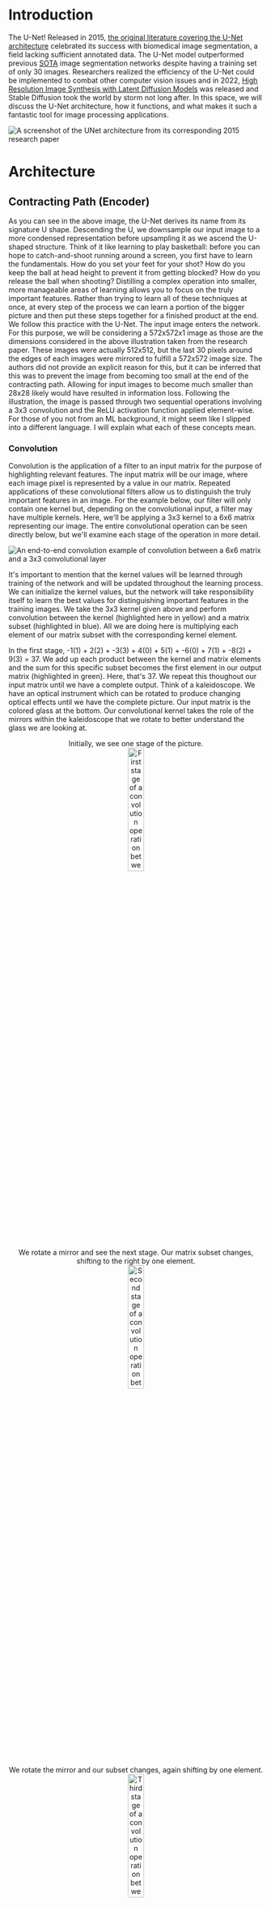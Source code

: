# Introduction

The U-Net! Released in 2015, [the original literature covering the U-Net architecture](https://arxiv.org/abs/1505.04597) celebrated its success with biomedical image segmentation, a field lacking sufficient annotated data. The U-Net model outperformed previous [SOTA](https://github.com/ejohansson13/concepts_explained/blob/main/Acronyms.md) image segmentation networks despite having a training set of only 30 images. Researchers realized the efficiency of the U-Net could be implemented to combat other computer vision issues and in 2022, [High Resolution Image Synthesis with Latent Diffusion Models](https://arxiv.org/abs/2112.10752) was released and Stable Diffusion took the world by storm not long after. In this space, we will discuss the U-Net architecture, how it functions, and what makes it such a fantastic tool for image processing applications.

![A screenshot of the UNet architecture from its corresponding 2015 research paper](/UNet/Images/unet_architecture.png)
# Architecture

## Contracting Path (Encoder)

As you can see in the above image, the U-Net derives its name from its signature U shape. Descending the U, we downsample our input image to a more condensed representation before upsampling it as we ascend the U-shaped structure. Think of it like learning to play basketball: before you can hope to catch-and-shoot running around a screen, you first have to learn the fundamentals. How do you set your feet for your shot? How do you keep the ball at head height to prevent it from getting blocked? How do you release the ball when shooting? Distilling a complex operation into smaller, more manageable areas of learning allows you to focus on the truly important features. Rather than trying to learn all of these techniques at once, at every step of the process we can learn a portion of the bigger picture and then put these steps together for a finished product at the end. We follow this practice with the U-Net. The input image enters the network. For this purpose, we will be considering a 572x572x1 image as those are the dimensions considered in the above illustration taken from the research paper. These images were actually 512x512, but the last 30 pixels around the edges of each images were mirrored to fulfill a 572x572 image size. The authors did not provide an explicit reason for this, but it can be inferred that this was to prevent the image from becoming too small at the end of the contracting path. Allowing for input images to become much smaller than 28x28 likely would have resulted in information loss. Following the illustration, the image is passed through two sequential operations involving a 3x3 convolution and the ReLU activation function applied element-wise. For those of you not from an ML background, it might seem like I slipped into a different language. I will explain what each of these concepts mean.  

### Convolution
Convolution is the application of a filter to an input matrix for the purpose of highlighting relevant features. The input matrix will be our image, where each image pixel is represented by a value in our matrix. Repeated applications of these convolutional filters allow us to distinguish the truly important features in an image. For the example below, our filter will only contain one kernel but, depending on the convolutional input, a filter may have multiple kernels. Here, we'll be applying a 3x3 kernel to a 6x6 matrix representing our image. The entire convolutional operation can be seen directly below, but we'll examine each stage of the operation in more detail.

![An end-to-end convolution example of convolution between a 6x6 matrix and a 3x3 convolutional layer](/UNet/Images/convolution_with_calculations.png)

It's important to mention that the kernel values will be learned through training of the network and will be updated throughout the learning process. We can initialize the kernel values, but the network will take responsibility itself to learn the best values for distinguishing important features in the training images. We take the 3x3 kernel given above and perform convolution between the kernel (highlighted here in yellow) and a matrix subset (highlighted in blue). All we are doing here is multiplying each element of our matrix subset with the corresponding kernel element.

In the first stage, -1(1) + 2(2) + -3(3) + 4(0) + 5(1) + -6(0) + 7(1) + -8(2) + 9(3) = 37. We add up each product between the kernel and matrix elements and the sum for this specific subset becomes the first element in our output matrix (highlighted in green). Here, that's 37. We repeat this thoughout our input matrix until we have a complete output. Think of a kaleidoscope. We have an optical instrument which can be rotated to produce changing optical effects until we have the complete picture. Our input matrix is the colored glass at the bottom. Our convolutional kernel takes the role of the mirrors within the kaleidoscope that we rotate to better understand the glass we are looking at. 
<p align="center" width="100%">
  Initially, we see one stage of the picture. <br>
  <img src="/UNet/Images/cwc_first_stage.png" alt="First stage of a convolution operation between a matrix and a kernel" width="25%">
</p>

<p align="center" width="100%">
  We rotate a mirror and see the next stage. Our matrix subset changes, shifting to the right by one element. <br>
  <img src="/UNet/Images/cwc_second_stage.png" alt="Second stage of a convolution operation between a matrix and a kernel" width="25%"> 
</p>
 
<p align="center" width="100%">
  We rotate the mirror and our subset changes, again shifting by one element. <br>
  <img src="/UNet/Images/cwc_third_stage.png" alt="Third stage of a convolution operation between a matrix and a kernel" width="25%">  
</p>

<p align="center" width="100%">
  And again, completing the topmost row. For every step in our convolutional operation, the relevant matrix subset will be in blue.<br>
  <img src="/UNet/Images/cwc_fourth_stage.png" alt="Fourth stage of a convolution operation between a matrix and a kernel" width="25%">  
</p>

So far, we have only been looking at the top row of the kaleidoscope image. And so we shift the lens down slightly to the next stage. Accordingly, our matrix subset will shift down one row, and we will repeat the above process for the next row in our matrix. A lot of the image will look the same but we have swapped the topmost row for the next row down. ![Second row of a convolution operation between a matrix and a kernel](/UNet/Images/cwc_second_row.png) We complete the second row, shift down, and perform the same operations on the third row in our matrix. ![Third row of a convolution operation between a matrix and a kernel](/UNet/Images/cwc_third_row.png) We shift down another row and arrive at all the information our kaleidoscope has to offer and correspondingly all the information our kernel has taken from our input matrix. ![Fourth row of a convolution operation between a matrix and a kernel](/UNet/Images/cwc_fourth_row.png) 
As you can see in the example, our input matrix is 6x6 while our output matrix is 4x4. The reason for this decrease in size is that as we move the kernel around the input matrix, we lose out on the edgemost matrix elements. Convolution discards the edges of the image due to the incomplete context around those pixels, similar to our example.

#### Stride, Padding, and Kernel Size

Talk about stride and padding; also 3x3 kernel size and how convolution works with local context

### Rectified Linear Unit
Now that we thoroughly understand convolution, let's talk about activation functions. Continuing with our matrix example, we can take our output matrix and apply an element-wise activation function. An activation function takes in a value and acts like a security checkpoint at the airport. At the airport, if you have a bottle with liquid over a certain volume, you must empty it before continuing. Rules are in place and if you fall short of those rules, you alter your input before proceeding. Depending on the value input to the activation function, it may allow that value to pass unaffected or reject the value and replace it with 0. These actions will also change dependent on the respective activation function. The rectified linear unit (ReLU) activation function allows all nonnegative values to pass, and rejects negative values, setting them to 0.
<p align="center" width="100%">
  <img src="/UNet/Images/relu_activation_function.png" alt="A graph demonstrating the Rectified Linear Unit activation function" width="25%">
</p>

After passing our output matrix through the ReLU activation function, we have the following matrix. As you can see, only negative values were affected.
<p align="center" width="100%">
  <img src="/UNet/Images/matrix_after_activation.png" width="55%">
</p>

By passing our output matrix through this activation function, we are zeroing all negative values. This is important. Activation functions take on the nonlinear responsibility of our network. Without introducing any nonlinearity, we are bounding our network to linear representations. Regardless of our architecture or number of layers, a combination of linear operations will always result in a linear output and fail to capture a more complex relationship. This is illustrated in the graph below. We have a simple linear relationship (y=2x) and a more complex linear relationship (y=5(2(x-1)-2)-5). Both are attempting to model the quadratic relationship \(y= x^2\).
<p align="center" width="100%">
  <img src="/UNet/Images/linear_vs_nonlinear.png" alt="A simple example of linear operations failing to capture more complex data relationships"               width="30%">
</p>
  
Expressing this idea in 2-dimensions might seem reductive, but we can see that regardless of the number of operations in our linear relationship, we fail to adequately represent the quadratic curve. We can better capture it at a single instance, but linear operations will always fail to correctly model nonlinear relationships. Nonlinear activation functions allow us to represent more complex relationships in our data, a critical aspect of machine learning models. [Here is a video of Andrew Ng on nonlinear activation functions](https://www.youtube.com/watch?v=NkOv_k7r6no), explaining their functionality and importance if you want to learn more.

### Down-sampling (Max Pooling)
The stages mentioned above are repeated twice. Our initial image is passed through a convolution operation, then ReLU, and that result is passed through another round of convolution and activation functions. Next, we arrive at the downsampling step, illustrated in the below diagram with a red arrow.
<p align="center" width="100%">
  <img src="/UNet/Images/first_downsampling_step.png" alt="The first max pooling operation performed on the contracting path of the U-Net" 
        width="10%">
</p>

To downsample our matrix output, we perform a 2x2 max pooling operation. Max pooling maintains the most essential features of our image while condensing our information. Preservation of information while downsampling is crucial. Ultimately, our image will be condensed to a 28x28 representation. Any information lost during that compression will lead to poorer results at the final output of our model. Below, we can revisit our matrix example. To preserve size, let's keep the matrix after one convolution operation and activation function, rather than performing the dual operations used in the U-Net. At each 2x2 matrix subset, we will highlight the most relevant value and pass it on to our output matrix (highlighted in green).
<p align="center" width="100%">
  <img src="/UNet/Images/max_pooling.png" alt="Example of a max pooling operation transforming a 4x4 matrix into a 2x2 matrix" width="35%">
</p>

By emphasizing the most relevant features in our image, we are also diminishing the less important features. The network becomes less concerned with discoloration or lighting of an image and focuses on the critical features of the objects contained within the image.

Following the convolution, ReLU, and now max pooling operations, the most relevant features of the image have been highlighted for the network to learn. Distlling our higher-dimension image to a lower-dimension representation allows for easier and faster computations, especially when our images aren't 4x4 as in the example above, but 568x568. With each max pooling operation, we decrease our total number of pixels by 75%, halving both the number of rows and the number of columns in our matrix. By halving our matrix both horizontally and vertically, we have arrived at a much more compact image representation. 

### Channels
Let's take a step back and revisit convolution. They have an important feature I didn't touch on, channels. Channels are the third dimension for our image matrices. Similar to how images have a height and width, they also have channels. Channels represent the number of distinct spaces offering information on our image. Think of channels as a stack of our images. Each version of the image in the stack is a channel. Each channel in our stack offers a different perspective on our image. 

One way to think of this is through the RGB color space. RGB images are stored with three channels: red, green, and blue. Each channel focuses on one color in the image. We can look at the below image of a lake separated to its respective red, green, and blue channels. One channel in our image focuses on the intensity of red in the image. Another focuses on the green in our image, while the third channel focuses on the blue.
<p align="center" width="100%">
  <img src="/UNet/Images/image_channels.png" alt="An example image broken down to its respective red, green, and blue channels." width="75%">
</p>

Since we know that each image is a matrix, we can also consider channels as a stack of matrices. Each matrix in our stack corresponds to one channel in our image. Similar to above, our image will have three channels, one for each of the RGB colors. Therefore, our stack will have three matrices. Each matrix has the same height, width, and number of pixels. Each cell in our matrices corresponds to one pixel of our image. The value of each cell illustrates the magnitude of the channel-specific color in that pixel of our image. In the example below, these values will range from 0-1, with 0 demonstrating no magnitude and 1 representing absolute magnitude. As we can see, the upper-left pixel in our image appears to be fairly split between red and blue with a smaller emphasis on green. The bottom-left pixel appears to have a heavy red influence, but green and blue are also apparent in that image pixel.
<p align="center" width="100%">
  <img src="/UNet/Images/channels.png" alt="An image matrix with pixel values corresponding to its red, green, and blue channels." width="25%">
</p>

The examples above explain the concept of image channels by tying each channel to one of the RGB colors. However, channels don’t have to be restricted to the color space. Channels can represent any image feature, and often represent image information we take for granted visually, but are essential to a computer’s comprehension. Presenting an image in more channels offers more information on its features and gives the network more opportunities to learn image information.

The alternative to multiple channels for an image is only one channel. This is known as grayscale. If an image only has one channel, it lacks all of the other information we described. There is no information on color, saturation or anything besides the intensity of gray shading. A 0 in a pixel would represent white, and a 1 would represent black. Grayscale images only need one channel for information. When performing convolution, we control the number of channels in our output, allowing the network to broaden its image understanding. It can go beyond grayscale, and process multiple image features from different perspectives. In the paper, the first convolutional operation receives a grayscale image as input and converts it to 64 channels representing the image features. That diagram is presented below.
<p align="center" width="100%">
  <img src="/UNet/Images/unet_first_conv.png" width="10%">
</p>

Every rectangle indicating the image features will have the height and width dimensions near the bottom of the rectangle and the number of channels above the rectangle. A 572x572x1 image is input and broadened to 570x570x64. Our input image only holds one channel, as the biomedical images the network was trained on are all in grayscale. If we were training on RGB images, we could feed in images with 3 channels (572x572x3) and still have a 570x570x64 sized output. Convolution allows total control of the number of channels in an output image. Let's take a look at how that works.

### Convolution with Multiple Channels

In our initial convolution example, we explained that our convolutional filter would only contain one kernel. This was a simplified example. For more complex examples, i.e. when dealing with images with multiple channels, a convolutional filter is a collection of kernels, with one kernel for each input channel. When changing the number of channels in an output image through convolution, one filter exists for each output channel. Let's consider a multi-kernel, multi-filter example, expanding our convolution example from earlier before scaling up to the dimensions used in the paper.

In our earlier convolution example, we treated a singular 6x6 matrix as a grayscale image. Now let's consider a two-channel image. We'll have two 6x6 matrices representing our image. Those matrices are given below, and will be highlighted in their respective colors throughout the illustration. Keep in mind this is an example, so the values for the image, convolutional kernels, and output are all arbitrary.
<p align="center" width="100%">
  <img src="/UNet/Images/two_channel_image.png" width="45%">
</p>

If we want to expand this image to 3 channels, we would have one filter for each output channel we hope to generate. We would need three filters. Each filter would have one kernel for each channel of our input image. For us, that means each filter will have two kernels. That gives us three filters (one for each output channel), each with two kernels (one for each input channel). The filters are given below and will be highlighted in yellow throughout the example.
<p align="center">
  <img src="/UNet/Images/unet_filter1.png" width="30%" />
</p>
<p align="center">
  <img src="/UNet/Images/unet_filter2.png" width="30%" />
</p>
<p align="center">
  <img src="/UNet/Images/unet_filter3.png" width="30%" />
</p>

Now, let's perform convolution with these three filters. Each kernel corresponds to one image input channel. The first kernel in each filter will only interact with the first image channel and the second kernel in each filter will only ever interact with the second image channel. Feeding in our image, we repeat the same convolutional process described above. To save space, I've abstracted the calculations, but feel free to work them out for yourself.
<p align="center" width="100%">
  <img src="/UNet/Images/unet_conv_filter1.png" width="45%">
</p>

We move on to the second convolutional filter and repeat our convolution across both kernels. Each kernel interacts with one image channel and we output two matrices.
<p align="center" width="100%">
  <img src="/UNet/Images/unet_conv_filter2.png" width="45%">
</p>

We repeat the process with our third and final filter, applying its two kernels across our input image.
<p align="center" width="100%">
  <img src="/UNet/Images/unet_conv_filter3.png" width="45%">
</p>

We've taken our 6x6x2 image input and, through convolution, arrived at 6 4x4 matrices for our output. You can see these matrices below.
<p align="center" width="100%">
  <img src="/UNet/Images/unet_total_conv_1.png" width="75%">
</p>

You'll notice we want a 4x4x3 output, but we currently have 6 matrices. Each convolutional filter is responsible for one channel of our output image, so we sum across each filter. This is as simple as matrix addition and gives our expected image output of 4x4x3. That addition is illustrated below, along with the overall convolution result.
<p align="center" width="100%">
  <img src="/UNet/Images/unet_total_conv_2.png" width="65%">
</p>
<p align="center" width="100%">
  <img src="/UNet/Images/unet_total_conv_3.png" width="70%">
</p>

We have transformed our 6x6x2 input matrix into a 4x4x3 output. Convolution allowed the broadening of our two-channel image into three channels, offering additional perspectives for the network to better understand our image. Let's consider a higher-dimension example, the first convolution operation in the paper, but treat our input as an RGB image. In the paper, this is an expansion of a grayscale 572x572x1 to 570x570x64. We'll be treating it as an RGB image of size 572x572x3 convolved to 570x570x64.
<p align="center" width="100%">
  <img src="/UNet/Images/unet_first_conv.png" width="10%">
</p>

This will be a very similar process to the one explained above. Again, we'll have one 3x3 kernel for each input channel. Since our input image is 572x572x3, we have 3 kernels per filter. We have one filter for each output channel of our convolved image. Our output is going to be 570x570x64, so we need 64 filters. This gives us 64 filters (one for each output channel), each with 3 (number of input channels) kernels of dimension 3x3. Exactly like the example given above, each kernel corresponds to one input channel and outputs one matrix. The output matrices are then summed within each filter, giving us the same number of output channels as number of filters.

Convolution gives our network total control over the number of input and output channels. Each kernel corresponds to one input channel. Each filter corresponds to one output channel. Having a unique kernel for each image input channel allows the network to singularly determine the best parameters to highlight the image details contained within each channel. Having multiple kernels for each filter ensures that every output channel of our image contains an amalgamation of the information offered across every channel of our input image. This preservation of information throughout our convolutional operations plays a large role in the efficiency of the U-net and its success with small training sets.

Now that we understand convolution with multiple channels, we can better understand the importance of increasing channels while decreasing our data dimensions. Increasing the number of channels affords our network additional perspectives to digest image features. Compressing our images to smaller and smaller dimensions throughout the contracting path of the U-Net runs the risk of information loss. Doubling the number of channels after every downsampling operation mitigates that risk by augmenting the number of avenues available to the network to observe image features.

## Bridge
The stages described above (3x3 convolution, ReLU, 3x3 convolution, ReLU, 2x2 max pooling) are repeated multiple times before arriving at the bridge, the bottom of the U-shaped architecture. This is our link between the contractive path we have descended and the expansive path we will soon ascend. Our image is at its smallest dimension size. From our initial 572x572x1 matrix, we have arrived at a 32x32x512 representation. This is the output of the final max pooling operation (red arrow below) and serves as our input to the bridge.
<p align="center" width="100%">
  <img src="/UNet/Images/bridge.png" alt="Diagram of the bridge of the U-Net architure taken from the corresponding 2015 research paper" width="55%">
</p>

At these smaller dimensions, information preservation is critical. Our progress thus far, descending the contracting path and filtering the most important features, is redundant if information is lost at this bottleneck. Preserving relevant information from multiple perspectives was the motivation behind expanding the number of channels for our image features. We continue that process at the bridge, doubling our number of channels to 1024. Concurrently, we apply another convolution and activation function operation. This is the absolute bottom of our network. At this stage, we are focusing on the minutiae of our technique. You're practicing keeping your hands high running around the screen to catch the ball. You're staying on the tips of your toes in the act of catching the ball. You're training the flick of your wrist when releasing the ball for a shot. We are simultaneously practicing these micro details in 1024 different situations to determine the significant aspects of our technique we'll maintain when scaling our technique back up to the macro level. The U-Net is scrutinizing the image features that have been propagated to the bridge and retaining the features it considers essential. We apply one more convolution and activation function pairing before beginning the process of reassembling our image from its features and scaling back up to pixel-space. 

## Expansive Path (Decoder)
Throughout our encoder process, we performed multiple sequential operations. Convolutions were followed by an activation function, and multiple convolution-activation operations occurred before we downsampled our image features. The decoder section follows a similar process. We are now putting our techniques together in hopes of shooting the perfect shot, just like the network assembling the features it has learned from its training. Throughout the expansive path, we'll be scaling what we've learned. Rather than practicing catching the ball, setting our feet, and raising the ball to shoot individually, we will be practicing these skills together. The purpose of the encoder was to determine the most important image features and provide the network enough channels to inspect these features. The decoder's purpose is to amalgamate the information offered by each of these channels while restricting information loss. The decoder is responsible for rebuilding the image from the network's determined features and comparing the model output to our desired outcome. Learning at every stage of the decoder will be augmented through skip connections, which I'll cover below. 

After we arrived at the bottom of the U, our image features reached their smallest dimensions. Rather than continue downsampling, we begin upsampling and ascending the expansive path of the architecture. At some point, no matter how much you practice each technique individually, the only way to increase your proficiency with shooting coming off of a screen is to incorporate your improved individual techniques into the holistic movement of shooting off of a screen. That is what we are doing here. We've distilled our task into its multiple separate techniques and now it is time to start putting it all together again and observing our improvement.

### Skip Connections
As we ascend the expansive path, we notice a significant change in the architecture from the contracting path. Skip connections, or connecting paths, offer an opportunity for our network to augment its learning at every decoding step through information from the corresponding encoding step. Skip connections link images at similar stages in their respective processes. These connections across the architecture boost our image understanding. Images from the contracting path are cropped and concatenated on to our expansive path images. Since images are taken from equivalent steps in their respective processes, they have an equal number of channels. Our expansive path images, immediately following upsampling (represented by the green arrow below), are augmented with their counterparts and the number of channels is doubled. In the illustration below, images from the contracting path are cropped so that they fit the size of their respective stage in the expansive path. The crop is denoted by the dotted blue lines and the connecting path is illustrated by the gray arrow in the image below. The concatenated contracting path image is depicted as a white rectangle extending the expansive path image.
<p align="center" width="100%">
  <img src="/UNet/Images/connecting_path_crop.png" alt="Crop of the U-Net architure taken from the corresponding 2015 research paper" width="60%">
</p>

The benefit here is that by combining the features present at the encoder stage with those present at the decoder stage, we obtain a more complete understanding of the image. Every channel of our image contributes to the network's overall understanding and provides more context for the image we are reassembling. 

Our current decoder stage image is being reassembled after having been compacted through the encoder. It has been condensed to contain the most important features of our image, but may have lost some spatial awareness of object locations. When trying to reconstruct our image to a higher resolution, regaining the spatial information is crucial. By concatenating the encoder stage representations to our decoder stage, we gain information from a higher resolution image and allow for more accurate image reconstruction. It's like assembling Lego. The picture on the box is a much larger representation of the object you're trying to construct. When building your bricks, you're aware that the floodlights go on top of the fire station. But where is the top of the station? By consulting the image on the box, you can gain a better understanding of the proportion of your bricks and where exactly to place the construction's most important features. 

Similarly for the U-Net, we've identified the most important features, but when trying to reassemble our details to a higher resolution we might have lost their exact placement. Concatenation of the encoder-stage images helps us. The cropped encoder stage might have spatial awareness of all the objects in the image, but not yet understand each feature's importance. The decoder stage image will be aware of the features but might have lost their location when upsampling from smaller image dimensions. The Lego box doesn't place any emphasis on the floodlights, but it tells you their position relative to the other bricks of your construction. We place emphasis on the floodlights when reconstructing the building, and consulting the cover of the box helps us determine their location when reassembling the bricks from scratch. By combining the encoder and decoder stage representations, we can recognize what objects are important and their exact location in relation to the other image pixels, boosting our network's overall image perception. A simplified example is given below, taken from [this video](https://www.youtube.com/watch?v=NhdzGfB1q74) which does a great job explaining the overall U-net architecture.

<img src="/UNet/Images/decoder_stage_sc.png" width="33%" /> <img src="/UNet/Images/encoder_stage_sc.png" width="33%" /> <img src="/UNet/Images/combined_stage_sc.png" width="33%" />

Change Lego analogy to combining basketball techniques.

### Up-Sampling
Two main approaches exist to upsampling: nearest neighbor interpolation and transpose convolution. Nearest neighbor interpolation is the original implementation covered in the research paper and, like max pooling, is very intuitive. Transposed convolutions are an alternative approach, [summarized below](#transposed-convolution). Nearest neighbor interpolation functions by expanding each image feature's footprint. We quadruple our matrix size by doubling the number of rows and doubling the number of columns in our data. We can convert a 2x2 matrix to a 4x4 matrix by doubling the representation of each value horizontally and vertically. An illustration is provided below.
<p align="center" width="100%">
  <img src="/UNet/Images/simple_upsampling.png" alt="Matrix example of simple upsampling operation" width="45%">
</p>

We quadruple every instance of our previous values to double our matrix's rows and columns. There are no kernels, learned values, or nonlinearity, which offers a quick path to upsampling our compressed image features. After descending the contractive path, and compressing our image information, ascending our expansive path is focused on restoring the image to its original dimensions, while maintaining the features discovered through our descent. Nearest neighbor interpolation offers a cheap upsampling operation without affecting our learned features.
<p align="center" width="100%">
  <img src="/UNet/Images/upsampling_step.png" alt="The last upsampling operation performed on the expanding path of the U-Net" width="30%">
</p>

Directly following our nearest neighbor operation, we perform 2x2 convolution. In the diagram above, the number of channels remains the same between upsampling and concatenating the encoder stage images with the decoder stage images. Two steps are performed sequentially in the green arrow illustrated above. First, the nearest neighbor interpolation upsampling as described above, immediately followed by convolution with 64 filters of 128 2x2 kernels to halve the number of channels. This is necessary as the cropped images arriving via skip connection will double the number of channels again through concatenation. Using the example in the diagram, we could have a 196x196x128 matrix for our image, upsample to 392x392x128, then immediately convolve to 392x392x64. The image's number of channels is then doubled through concatenation and we arrive at a 392x392x128 representation of our image. These image dimensions then proceed to the next convolution operation.

### Convolution and ReLU
After upsampling and skip connections have concatenated our images on to one another, we pass them through a series of convolution and activation function operations. The first convolution stage receives as input our concatenated decoder and encoder stage images. It halves the number of channels, absorbing the information gained from the skip connections. This matrix is then passed through an elementwise ReLU, before we repeat another stage of convolution and activation function operations with no further change to our number of channels.

The purpose of these blocks is similar to their purpose in the contracting path. The convolution emphasizes our important features and the activation function implements nonlinearity for modeling complexity. Let's reexamine our single-channel convolution and activation function example and pass it through another series of convolution and activation function operations. Even in this simplified example, the operations have a notable impact. Our initial matrix with no value greater than 6 jumped to contain a much larger range of values, even with ReLU limiting any negatives.
<p align="center" width="100%">
  <img src="/UNet/Images/convolution_result_revisited.png" width="30%">
</p>

If we pass the matrix through another stage with the same convolutional kernel, we can observe a greater activation of the matrix values, with some jumping to triple digits. Even in this example, we see how convolution might emphasize certain features and devalue others. Our activation function ties the negative value to 0, indicating little important information for our network in this region. We've emphasized critical regions of our image and devalued regions with minimal information.
<p align="center" width="100%">
  <img src="/UNet/Images/convolution_next_step.png" width="50%">
</p>

What we're doing here is akin to sifting for gold. Gold panners will find lucrative riverbeds and pan through sediment to find their gold. The repeated agitation of sediment in the pan leads to gold settling at the bottom. With convolution, we know there's value in our image. The repeated application of our convolutional filters lets the dust and sediment separate itself from our gold: the important features that our network analyzes to make its decision. Convolution and the other network operations are our pans and brushes. The network determines the values of our convolution kernels, and their optimal implementation to interact with the other network operations. It works in concert with activation functions, skip connections, upsampling and downsampling operations to serve as the network's decision-makers on the important features in an image. Throughout training, these values are updated as the network realizes what produces the best results. It receives feedback on its performance and updates the values of its convolutional filters to improve future results. 

This example is only meant to reiterate how convolutional operations work. It's unlikely for any two kernels, let alone filters, to have the same values. Each kernel's values are optimized by the network to highlight significant details of our image and devalue insignificant features. Additionally, the network operates on a much larger scale. Matrices are not 6x6, 4x4 or 2x2, they are anywhere from 28x28 to 572x572. This is why our encoder path condenses each image to a much smaller representation. It provides an efficient method to determine the most important features of our image, regardless of its dimensionality.

### Final Layer (1x1 Convolution)
<p align="center" width="100%">
  <img src="/UNet/Images/unet_architecture.png" alt="A screenshot of the UNet architecture from its corresponding 2015 research paper" width="55%">
</p>

After having performed the many associated concatenation, convolution, activation function, and upsampling operations, we arrive at the final stage of our architecture. Now, our output needs to be understandable for the network to classify its performance. We map our image to the expected number of output channels with a 1x1 convolution. In the architecture above, this involves taking our 64-channel image and performing convolution to output an image with 2 channels. Notice that this convolution operation does not impact our height and width dimensions, it only affects our number of channels. [This is a great video](https://www.youtube.com/watch?v=c1RBQzKsDCk) on 1x1 convolutions, their utility, and use cases.
<p align="center" width="100%">
  <img src="/UNet/Images/unet_final_conv.png" alt="The final convolution operation taken from the Unet research paper" width="35%">
</p>

Using the example from the research paper, we have 1x1 convolution performed to transform our 388x388x64 image to 388x388x2. This requires 2 filters, each with 64 1x1 kernels. Each of the 1x1 kernels convolves with every cell of one channel of our input matrix. These results are summed across the 64 input channels to give one output channel for our image. Repeating this process for our second filter gives our second channel for our output image. Similar to the other convolutional kernels throughout our network, the values of these kernels are learned through network training to produce the best results for our task. The number of output channels for our image is also wholly controllable, allowing as many output channels as needed to review network performance. Now that our image has the expected dimensions, we can evaluate the performance of our network.

### Error Function (Cross-Entropy)
We've done it. We've practiced setting our feet coming around the screen, we've practiced our hand positioning, and we've practiced our follow-through. We've spent time practicing each part of the technique separately and now it's time to put it all together. You run around the screen, catch the ball, shoot, and... CLANGGGG! Off front-rim. What happened? Somewhere in the process, something went wrong. Despite all the time and energy you've put into practicing your technique, something is still a little bit off. Maybe it was the positioning of your feet, maybe it was your release point, maybe you hadn't practiced enough with a defender and that threw off your shot. Whatever the reason, it's okay. This is a learning process and with time, you'll be able to adjust your shot as you learn more and more about what a good shot looks like and take fewer and fewer bad shots. That's exactly what happens with neural networks!

Backpropagation is the feedback reception and adjustment a network undergoes in response to its performance. It is key to the success of any neural network. Throughout the training process, the network spends its time practicing and learning its task. It predicts values then adjusts its predictions in response to the training data's true values. In this case, the U-Net predicts its segmentations and finds out how good of a job it did. If it did a great job, it might go back and only slightly adjust its follow-through. If it did a really bad job, it might go back and do a serious rewrite of setting its feet and bringing the ball up to head height again. Backpropagation and its magnitude is decided by the network's loss function. For the U-Net, those loss functions are Softmax and Cross-Entropy. 

Softmax measures the predicted activation of every pixel in our image across our channels. The channel with the most activation for a particular pixel is considered a 1. For all other channels, that pixel is considered 0. Cross entropy then compares every channel to the image's true labels and penalizes every pixel position with the incorrect label. With this approach, all image channels are encouraged to match the true image labels and incorrect labels are penalized. We compare the network's output to the true result and backpropagate the correctness through our network. If the network was close to the true result, the model will only slightly change its convolution values. If the prediction was far off from the correct result, the model may take more drastic efforts to update its weights for more accurate future predictions. This process is repeated until we have exhausted our set of training images. 

## Other

### Data Augmentation
<p align="center" width="100%">
  <img src="/UNet/Images/data_augmentation.png" alt="An example image showing data augmentation variations" width="50%">
</p>
  
When training on a limited set of images, as with biomedical image segmenation, it is important to maximize the value we extract from our training set. Data Augmenation is one possibility and plays a large role in the success of the U-Net with biomedical image segmentation. Data Augmentation performs a variety of operations on our images to build robustness in our model against new presentations of the same objects. We might flip our images horizontally, vertically, rotate, crop, or change the saturation of our images. The idea is to present the subject of the image in as many different conditions as possible, such that the network can identify our image subject regardless of the surrounding environment. After all, a bike will always be a bike. By presenting our images in various situations, our network learns to identify the object regardless of its context.

### Dropout
Machine learning models quickly become familiar with images included in the training set. As a result, they often struggle with data that differs from the training set. This is a common problem in machine learning, known as overfitting. The network comes to expect all future data to resemble the data it was trained on. To prevent our network from overfitting, we practice dropout. Our network is a collection of neurons and dropout randomly cancels neurons in the training process to allow all neurons to contribute equally to the network's decision-making. We don't want our network to become overly dependent on one neuron. Instead, we want the network to distribute its decision-making such that all neurons contribute to the network output. This gives us the best opportunity to adapt to new data presented to our model.

Think of our architecture as a human body. If you rigorously practice pushups, you are likely to successfully develop your pectoral, deltoid and tricep muscles. Your legs are likely going to be underdeveloped in comparison. When presented with a squat, you might struggle. By instead practicing exercises that work out more muscles in your body, you give yourself the best opportunity to succeed in any athletic endeavor. Dropout is similar. It randomly cancels neurons to ensure a full-body workout for our network. Rather than only practicing pushups, it occasionally cancels the working of your pectoral, deltoid, and tricep muscles. Instead, it might push your leg or back muscles to work. By preventing the overdevelopment of one muscle group, the network encourages a more balanced development. In turn, this balanced training builds strength in every neuron and leads to greater success when presented with new data.

### Transposed Convolution
Transpose convolution offers an alternative to nearest neighbor interpolation. It offers a learnable kernel to increase our spatial resolution to the desired dimensions. One explanation [can be found here](https://towardsdatascience.com/types-of-convolutions-in-deep-learning-717013397f4d) or videos approaching it from different perspectives can be found [here](https://www.youtube.com/watch?v=fMwti6zFcYY) and [here](https://www.youtube.com/watch?v=xoAv6D05j7g). We are creating a learnable kernel which pads our smaller matrix with zeros and performs convolution for an upsampled representation. Transpose convolution is a more complex operation and slightly more expensive in terms of both time and speed as a result. 

Imagine you have the perfect recipe for chicken wings. Unfortunately it only applies to five chicken wings and is enough to feed yourself for dinner every night, but you're having 10 friends over and want to increase the recipe to accomodate everyone. You could multiply the recipe by 10 to have enough food for you and your guests. This would be nearest neighbor interpolation. But, maybe extrapolating the recipe 10x causes a slight loss in the tanginess from the lime zest or in the sweetness from your honey. You could practice multiple times, changing the ingredients and playing with the spice levels until you arrive at a new recipe you enjoy for 10 people. This would require multiple stages of practicing, tasting the wings, and rewriting the recipe until you're happy with the final product. This would be transpose convolution and has the associated time cost in perfecting its recipe as well.

### Disclaimer: Padding in Convolution
Some details were abstracted through this explanation, including the size of our training set images. Our image set is actually 512x512 pixels, expanded to 572x572 by mirroring the last 30 pixels around the edge of the image. This method is known as padding where a matrix is extended to preserve the boundary information. Think about our approach to convolution. We lost the outer boundary of pixels for every convolution operation we performed. Only the pixels with surrounding context were passed through our convolutional filter. To ensure no edge information was lost in these calculations, we initially pad our 512x512 images to 572x572 by mirroring the 30 pixels around the edge of our image. Padding and stride are important details in convolution we didn't get a chance to explore while examining the U-Net. If you want to read more about them, I [suggest the following website](https://d2l.ai/chapter_convolutional-neural-networks/padding-and-strides.html).

# Examples

Below are some examples of the U-Net's functionality from a self-trained U-Net on the following [dataset](https://molab.es/datasets-brain-metastasis-1/?type=metasrd). The dataset contains images of a metastasis in the brain from Patient 040102. More information can be found in the code subdirectory of the U-Net folder. The U-Net was provided high-resolution imaging of the patient's brain across multiple time points and slowly learned to segment the metastasis from the provided annotated segmentations before being evaluated on images it was not trained on.

<p align="center" width=100%>
  <img src="/UNet/Images/0172_img.png" width="15%" /> <img src="/UNet/Images/0172_msk.png" width="15%" /> <img src="/UNet/Images/0172_pred.png" width="15%" />
</p>

<p align="center" width=100%>
  <img src="/UNet/Images/0185_img.png" width="15%" /> <img src="/UNet/Images/0185_msk.png" width="15%" /> <img src="/UNet/Images/0185_pred.png" width="15%" />
</p>

<p align="center" width=100%>
  <img src="/UNet/Images/0205_img.png" width="15%" /> <img src="/UNet/Images/0205_msk.png" width="15%" /> <img src="/UNet/Images/0205_pred.png" width="15%" />
</p>

As you can see above, the model demonstrates some success in segmenting the larger instances in the brain, but lacks nuance. The provided ground-truth examples mirror a coastline, accounting for minute details in the metastasis area. The U-Net predicitions lack this detail, and favor a circular segmentation, likely resulting from the loss metrics the model was trained on and the minimal resources put towards training this model. Let's look at how the model performs with smaller segmentation areas. Does the struggle to capture detail in the segmentation area result in an inability to segment smaller instances?
<p align="center" width=100%>
  <img src="/UNet/Images/0457_img.png" width="15%" /> <img src="/UNet/Images/0457_msk.png" width="15%" /> <img src="/UNet/Images/0457_pred.png" width="15%" />
</p>

<p align="center" width=100%>
  <img src="/UNet/Images/0530_img.png" width="15%" /> <img src="/UNet/Images/0530_msk.png" width="15%" /> <img src="/UNet/Images/0530_pred.png" width="15%" />
</p>

<p align="center" width=100%>
  <img src="/UNet/Images/0531_img.png" width="15%" /> <img src="/UNet/Images/0531_msk.png" width="15%" /> <img src="/UNet/Images/0531_pred.png" width="15%" />
</p>

It's a mixed bag. Some smaller segmentation instances are captured well by the model, while it misses others entirely. The U-Net still favors a circular segmentation area, regardless of the size, for all predictions. The U-Net has demonstrated success with large and small segmentation areas. Its primary limitation seems to be its inability to capture the nuance of segmentation instances. Does the U-Net demonstrate any further issues in its segmentation predictions?

<p align="center" width=100%>
  <img src="/UNet/Images/0551_img.png" width="15%" /> <img src="/UNet/Images/0551_msk.png" width="15%" /> <img src="/UNet/Images/0551_pred.png" width="15%" />
</p>

<p align="center" width=100%>
  <img src="/UNet/Images/0552_img.png" width="15%" /> <img src="/UNet/Images/0552_msk.png" width="15%" /> <img src="/UNet/Images/0552_pred.png" width="15%" />
</p>

In both of the images above, the segmentation area is large. We might expect our model to provide an inadequate border of the area, similar to our previous examples. Instead, the model predicts a much smaller segmentation area. The model lacks confidence in predicting a larger segmentation area despite previously successful performances with similarly sized segmentation instances. Let's take a look through the lens of the U-Net and what the model receives as input to understand its decision-making. 

<p align="center" width=100%>
  <img src="/UNet/Images/z_0551_img.png" width="15%" /> <img src="/UNet/Images/0551_msk.png" width="15%" /> <img src="/UNet/Images/0551_pred.png" width="15%" />
</p>

<p align="center" width=100%>
  <img src="/UNet/Images/z_0552_img.png" width="15%" /> <img src="/UNet/Images/0552_msk.png" width="15%" /> <img src="/UNet/Images/0552_pred.png" width="15%" />
</p>

It's difficult to see any segmentation area and understandable why the model would struggle to correctly highlight the relevant area. Let's revisit our original three examples to view the correlation between model input and a more successful segmentation prediction.

<p align="center" width=100%>
  <img src="/UNet/Images/z_0172_img.png" width="15%" /> <img src="/UNet/Images/0172_msk.png" width="15%" /> <img src="/UNet/Images/0172_pred.png" width="15%" />
</p>

<p align="center" width=100%>
  <img src="/UNet/Images/z_0185_img.png" width="15%" /> <img src="/UNet/Images/0185_msk.png" width="15%" /> <img src="/UNet/Images/0185_pred.png" width="15%" />
</p>

<p align="center" width=100%>
  <img src="/UNet/Images/z_0205_img.png" width="15%" /> <img src="/UNet/Images/0205_msk.png" width="15%" /> <img src="/UNet/Images/0205_pred.png" width="15%" />
</p>

Medical imaging is a complex technology. Patient movement during examination and instrument calibration play important roles in the success of [medical scans](https://www.ncbi.nlm.nih.gov/pmc/articles/PMC5447676/). The examples above highlight the limitations of an automatic detection model dependent on low signal-to-noise ratio imaging inputs. This model was far from perfect, it was created solely to serve as an implementation example for the U-Net technology presented in this page. Developing a model for industry would require many more iterations, careful tuning, and, in such a high-risk domain, likely still be semi-automatic and reliant on human annotation for support. The model would certainly need to be improved, but so could the data input to the model.

## Improving Input Data

The industry shift to [data improvement over model improvement](https://www.enterpriseai.news/2021/10/08/ai-modeling-reinvented-its-time-to-shift-to-better-data-rather-than-just-building-better-models/) for machine learning represents a fundamental change in perspective. The early focus of machine learning models was to improve models' performance by tuning parameters, activation functions, and altering model architectures. Newer advancements in machine learning are increasingly focused on improving the model input for superior model output. [Dall-E 3](https://cdn.openai.com/papers/dall-e-3.pdf) focused on improved text captioning in the training data for greater prompt fidelity in the generated images. That paper theorized that previous text to image models' inability to holistically capture the sentiment of textual prompts arose from "noisy and inacurate image captions in the training dataset". They remedied the situation by training a custom image captioning model to improve textual captions of training images and highlighted the importance of data in achieving efficacious generative models. The lead author of that paper, James Betker, affirmed as much in his [personal blog](https://nonint.com/2023/06/10/the-it-in-ai-models-is-the-dataset/). Successful model architectures with non-detrimental hyperparameters trained for a long enough time converge to approximately equivalent representations of their dataset. At once this is exceedingly apparent and incredibly unintuitive. If the fundamental role of a model is to accurately represent its data, it makes sense that architecture, optimization, and various configurations become arbitrary. Successful models will successfully model their data. But, this requires a strong mentality shift from academic projects in machine learning where the same choices rendered arbitrary by generative model-level training are the cornerstones of successful training on smaller datasets. All of which is a lot of words to say that the successful training of smaller models, e.g. this U-Net trained on biomedical images, is predicated on configuration choices but, even more so on the data it is trained on.

Thank you for reading! I hope you enjoyed this explanation of the U-Net, intended for readers without any background ML knowledge to understand the architecture and training process of the model. Feel free to check out some of my other model explanations in their respective folders!
